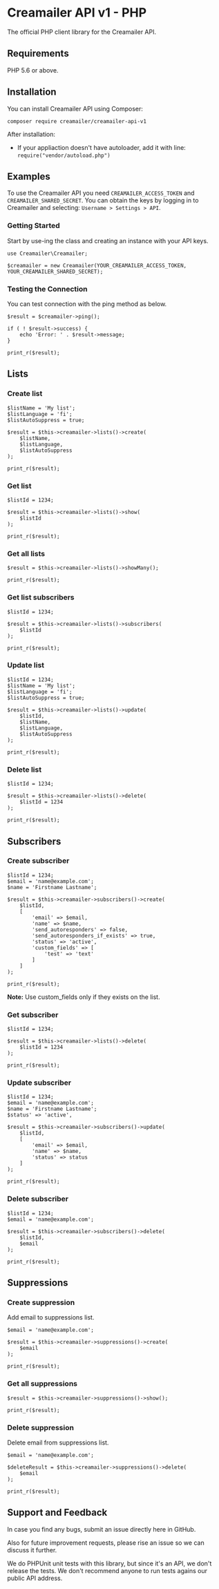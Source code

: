 # Creamailer API v1 - PHP

The official PHP client library for the Creamailer API.

## Requirements

PHP 5.6 or above.

## Installation

You can install Creamailer API using Composer:

```
composer require creamailer/creamailer-api-v1
```

After installation:
* If your appliaction doesn't have autoloader, add it with line: ``require("vendor/autoload.php")``

## Examples

To use the Creamailer API you need ``CREAMAILER_ACCESS_TOKEN`` and ``CREAMAILER_SHARED_SECRET``.
You can obtain the keys by logging in to Creamailer and selecting: ``Username > Settings > API``.

### Getting Started

Start by use-ing the class and creating an instance with your API keys.

```
use Creamailer\Creamailer;

$creamailer = new Creamailer(YOUR_CREAMAILER_ACCESS_TOKEN, YOUR_CREAMAILER_SHARED_SECRET);
```

### Testing the Connection

You can test connection with the ping method as below.

```
$result = $creamailer->ping();

if ( ! $result->success) {
    echo 'Error: ' . $result->message;
}

print_r($result);
```

## Lists

### Create list
```
$listName = 'My list';
$listLanguage = 'fi';
$listAutoSuppress = true;

$result = $this->creamailer->lists()->create(
    $listName,
    $listLanguage,
    $listAutoSuppress
);

print_r($result);
```

### Get list
```
$listId = 1234;

$result = $this->creamailer->lists()->show(
    $listId
);

print_r($result);
```

### Get all lists

```
$result = $this->creamailer->lists()->showMany();

print_r($result);
```

### Get list subscribers
```
$listId = 1234;

$result = $this->creamailer->lists()->subscribers(
    $listId
);

print_r($result);
```

### Update list
```
$listId = 1234;
$listName = 'My list';
$listLanguage = 'fi';
$listAutoSuppress = true;

$result = $this->creamailer->lists()->update(
    $listId,
    $listName,
    $listLanguage,
    $listAutoSuppress
);

print_r($result);
```

### Delete list
```
$listId = 1234;

$result = $this->creamailer->lists()->delete(
    $listId = 1234
);

print_r($result);
```
## Subscribers
###  Create subscriber
```
$listId = 1234;
$email = 'name@example.com';
$name = 'Firstname Lastname';

$result = $this->creamailer->subscribers()->create(
    $listId,
    [
        'email' => $email,
        'name' => $name,
        'send_autoresponders' => false,
        'send_autoresponders_if_exists' => true,
        'status' => 'active',
        'custom_fields' => [
            'test' => 'text'
        ]
    ]
);

print_r($result);
```
**Note:** Use custom_fields only if they exists on the list.

### Get subscriber
```
$listId = 1234;

$result = $this->creamailer->lists()->delete(
    $listId = 1234
);

print_r($result);
```
### Update subscriber
```
$listId = 1234;
$email = 'name@example.com';
$name = 'Firstname Lastname';
$status' => 'active',

$result = $this->creamailer->subscribers()->update(
    $listId,
    [
        'email' => $email,
        'name' => $name,
        'status' => status
    ]
);

print_r($result);
```
### Delete subscriber
```
$listId = 1234;
$email = 'name@example.com';

$result = $this->creamailer->subscribers()->delete(
    $listId,
    $email
);

print_r($result);
```
## Suppressions

### Create suppression
Add email to suppressions list.
```
$email = 'name@example.com';
 
$result = $this->creamailer->suppressions()->create(
    $email
);

print_r($result);
```
### Get all suppressions
```
$result = $this->creamailer->suppressions()->show();
 
print_r($result);
```
### Delete suppression
Delete email from suppressions list.
```
$email = 'name@example.com';
 
$deleteResult = $this->creamailer->suppressions()->delete(
    $email
);

print_r($result);
```

## Support and Feedback

In case you find any bugs, submit an issue directly here in GitHub.

Also for future improvement requests, please rise an issue so we can discuss it further.

We do PHPUnit unit tests with this library, but since it's an API, we don't release the tests. We don't recommend anyone to run tests agains our public API address.